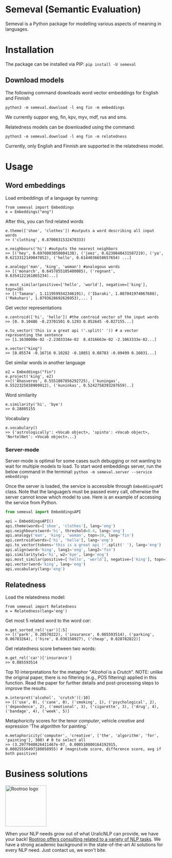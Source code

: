 # Semeval (Semantic Evaluation)

Semeval is a Python package for modelling various aspects of meaning in languages.

# Installation

The package can be installed via PIP: `pip install -U semeval`

## Download models

The following command downloads word vector embeddings for English and Finnish

	python3 -m semeval.download -l eng fin -m embeddings

We currently suppor eng, fin, kpv, myv, mdf, rus and sms.

Relatedness models can be downloaded using the command:

    python3 -m semeval.download -l eng fin -m relatedness
    
Currently, only English and Finnish are supported in the relatedness model.

# Usage

## Word embeddings

Load embeddings of a language by running:

	from semeval import Embeddings
	e = Embeddings("eng")

After this, you can find related words

	e.theme(['shoe', 'clothes']) #outputs a word describing all input words
	>> ('clothing', 0.8700831532478333)

	e.neighbours('hi') #outputs the nearest neighbors
	>> [('hey', 0.6976003050804138), ('jeez', 0.6230848431587219), ('ya', 0.6213312149047852), ('hello', 0.6144036650657654) ...]

	e.analogy('man', 'king', 'woman') #analogous words
	>> [('monarch', 0.6457855105400085), ('regnant', 0.6354122161865234)...]

	e.most_similar(positive=['hello', 'world'], negative=['king'], topn=10)
	>> [('Tamana', 1.1119599342346191), ('Ibaraki', 1.087041974067688), ('Makuhari', 1.0793628692626953),... ]

Get vector representations

	e.centroid(['hi', 'hello']) #the centroid vector of the input words
	>> [0. 0.10486 -0.23701501 0.1293 0.052645 -0.027155...]

	e.to_vector('this is a great api !'.split(' ')) # a vector representing the sentence
	>> [1.1630000e-02 -2.2303334e-02  8.4316663e-02 -2.1063333e-02...]

	e.vector("king")
	>> [0.05574 -0.16716 0.10282 -0.10851 0.08783 -0.09499 0.16031...]

Get similar words in another language

	e2 = Embeddings("fin")
	e.project('king', e2)
	>>[('Ahasveros', 0.5551087856292725), ('kuningas', 0.5522325038909912), ('kuninkas', 0.5242758393287659)..]

Word similarity

	e.similarity('hi', 'bye')
	>> 0.28805155

Vocabulary

	e.vocabulary()
	>> {'astrologically': <Vocab object>, 'spinto': <Vocab object>, 'NortelNet': <Vocab object>...}

### Server-mode
Server-mode is optimal for some cases such debugging or not wanting to wait for multiple models to load. To start word 
embeddings server, run the below command in the terminal: `python -m semeval.server --service embeddings`

Once the server is loaded, the service is accessible through `EmbeddingsAPI` class. 
Note that the language/s must be passed every call, otherwise the server cannot know which model to use. 
Here is an example of accessing the service from Python.

```python
from semeval import EmbeddingsAPI

api = EmbeddingsAPI()
api.theme(words=['shoe', 'clothes'], lang='eng')
api.neighbours(word='hi', threshold=0.4, lang='eng')
api.analogy('man', 'king', 'woman', topn=10, lang='fin')
api.centroid(words=['hi', 'hello'], lang='eng')
api.to_vector(tokens='this is a great api !'.split(' '), lang='eng')
api.align(word='king', lang1='eng', lang2='fin')
api.similarity(w1='hi', w2='bye', lang='eng')
api.most_similar(positive=['hello', 'world'], negative=['king'], topn=10, lang='eng')
api.vector(word='king', lang='eng')
api.vocabulary(lang='eng')
```

## Relatedness
Load the relatedness model:

    from semeval import Relatedness
    m = Relatedness(lang='eng')

Get most 5 related word to the word *car*:

    m.get_sorted_rel('car')[:5]
    >> [('park', 0.20570222), ('insurance', 0.085593514), ('parking', 0.06783264), ('hire', 0.036158927), ('cheap', 0.028782822)]
    
Get relatedness score between two words:

    m.get_rel('car')['insurance']
    >> 0.085593514

Top 10 interpretations for the metaphor "*Alcohol* is a *Crutch*". NOTE: unlike the original paper, there is no filtering (e.g., POS 
filtering) applied in this function. Read the paper for further details and post-processing steps to improve the results.

    m.interpret('alcohol', 'crutch')[:10]
    >> [('use', 0), ('cane', 0), ('smoking', 1), ('psychological', 2), ('dependence', 2), ('emotional', 3), ('cigarette', 3), ('drug', 4), ('bandage', 4), ('week', 5)]

Metaphoricity scores for the tenor *computer*, vehicle *creative* and expression 'The algorithm for painting.'

    m.metaphoricity('computer', 'creative', ['the', 'algorithm', 'for', 'painting'], 300) # 0 to select all
    >> (3.2977940826411467e-07, 0.000510800164192915, 0.00025556497180058955) # (magnitude score, difference score, avg if both positive)
    
# Business solutions

<img src="https://rootroo.com/cropped-logo-01-png/" alt="Rootroo logo" width="128px" height="128px">

When your NLP needs grow out of what UralicNLP can provide, we have your back! [Rootroo offers consulting related to a variety of NLP tasks](https://rootroo.com/). We have a strong academic background in the state-of-the-art AI solutions for every NLP need. Just contact us, we won't bite.
